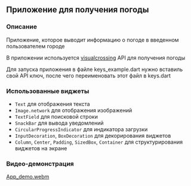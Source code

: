 ## Приложение для получения погоды

### Описание
Приложение, которое выводит информацию о погоде в введенном пользователем городе

В приложении используется [visualcrossing](https://www.visualcrossing.com/) API  для получения погоды

Для запуска приложения в файле keys_example.dart нужно вставиль свой API ключ, после чего переименовать этот файл в keys.dart

### Использованные виджеты
- `Text` для отображения текста
- `Image.network` для отображения изображений
- `TextField` для поисковой строки
- `SnackBar` для вывода уведомлений
- `CircularProgressIndicator` для индикатора загрузки
- `InputDecoration`, `BoxDecoration` для декорирования виджетов
- `Column`, `Center`, `Padding`, `SizedBox`, `Container` для структурирования виджетов на экране

### Видео-демонстрация
[App_demo.webm](https://github.com/user-attachments/assets/295ce043-df4b-4813-ad84-40bf34ed2ca6)
